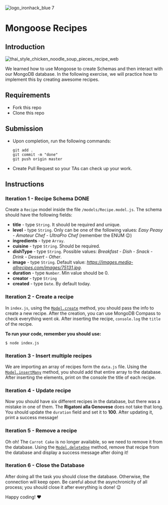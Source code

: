 ![logo_ironhack_blue 7](https://user-images.githubusercontent.com/23629340/40541063-a07a0a8a-601a-11e8-91b5-2f13e4e6b441.png)

# Mongoose Recipes

## Introduction

![thai_style_chicken_noodle_soup_pieces_recipe_web](https://user-images.githubusercontent.com/23629340/38369283-ac1bda62-38e7-11e8-9c9b-d9df623f1bc3.jpg)

We learned how to use Mongoose to create Schemas and then interact with our MongoDB database. In the following exercise, we will practice how to implement this by creating awesome recipes.

## Requirements

- Fork this repo
- Clone this repo

## Submission

- Upon completion, run the following commands:

  ```
  git add .
  git commit -m "done"
  git push origin master
  ```

- Create Pull Request so your TAs can check up your work.

## Instructions

### Iteration 1 - Recipe Schema DONE

Create a `Recipe` model inside the file `/models/Recipe.model.js`. The schema should have the following fields:

- **title** - type `String`. It should be required and unique.
- **level** - type `String`. Only can be one of the following values: _Easy Peasy_ - _Amateur Chef_ - _UltraPro Chef_ (remember the ENUM :wink:)
- **ingredients** - type `Array`.
- **cuisine** - type `String`. Should be required.
- **dishType** - type `String`. Possible values: _Breakfast_ - _Dish_ - _Snack_ - _Drink_ - _Dessert_ - _Other_.
- **image** - type `String`. Default value: _https://images.media-allrecipes.com/images/75131.jpg_.
- **duration** - type `Number`. Min value should be 0.
- **creator** - type `String`
- **created** - type `Date`. By default today.

### Iteration 2 - Create a recipe

In `index.js`, using the [`Model.create`](https://mongoosejs.com/docs/api.html#model_Model.create) method, you should pass the info to create a new recipe. After the creation, you can use MongoDB Compass to check everything went ok. After inserting the recipe, `console.log` the `title` of the recipe.

**To run your code, remember you should use:**

```shell
$ node index.js
```

### Iteration 3 - Insert multiple recipes

We are importing an array of recipes form the `data.js` file. Using the [`Model.insertMany`](https://mongoosejs.com/docs/api.html#model_Model.insertMany) method, you should add that entire array to the database. After inserting the elements, print on the console the title of each recipe.

### Iteration 4 - Update recipe

Now you should have six different recipes in the database, but there was a mistake in one of them. The **Rigatoni alla Genovese** does not take that long. You should update the `duration` field and set it to **100**. After updating it, print a success message!

### Iteration 5 - Remove a recipe

Oh oh! The `Carrot Cake` is no longer available, so we need to remove it from the database. Using the [`Model.deleteOne`](https://mongoosejs.com/docs/api.html#model_Model.deleteOne) method, remove that recipe from the database and display a success message after doing it!

### Iteration 6 - Close the Database

After doing all the task you should close the database. Otherwise, the connection will keep open. Be careful about the asynchronicity of all process; you should close it after everything is done! :wink:

Happy coding! :heart:

